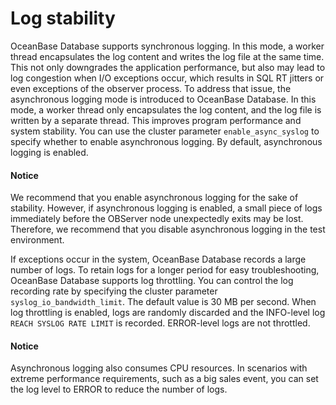 # Log stability

OceanBase Database supports synchronous logging. In this mode, a worker thread encapsulates the log content and writes the log file at the same time. This not only downgrades the application performance, but also may lead to log congestion when I/O exceptions occur, which results in SQL RT jitters or even exceptions of the observer process. To address that issue, the asynchronous logging mode is introduced to OceanBase Database. In this mode, a worker thread only encapsulates the log content, and the log file is written by a separate thread. This improves program performance and system stability. You can use the cluster parameter `enable_async_syslog` to specify whether to enable asynchronous logging. By default, asynchronous logging is enabled.

<main id="notice" type='notice'>
    <h4>Notice</h4>
    <p>We recommend that you enable asynchronous logging for the sake of stability. However, if asynchronous logging is enabled, a small piece of logs immediately before the OBServer node unexpectedly exits may be lost. Therefore, we recommend that you disable asynchronous logging in the test environment. </p>
</main>

If exceptions occur in the system, OceanBase Database records a large number of logs. To retain logs for a longer period for easy troubleshooting, OceanBase Database supports log throttling. You can control the log recording rate by specifying the cluster parameter `syslog_io_bandwidth_limit`. The default value is 30 MB per second. When log throttling is enabled, logs are randomly discarded and the INFO-level log `REACH SYSLOG RATE LIMIT` is recorded. ERROR-level logs are not throttled.

<main id="notice" type='notice'>
    <h4>Notice</h4>
    <p>Asynchronous logging also consumes CPU resources. In scenarios with extreme performance requirements, such as a big sales event, you can set the log level to ERROR to reduce the number of logs. </p>
</main>